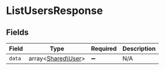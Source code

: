 # ListUsersResponse


## Fields

| Field                                             | Type                                              | Required                                          | Description                                       |
| ------------------------------------------------- | ------------------------------------------------- | ------------------------------------------------- | ------------------------------------------------- |
| `data`                                            | array<[Shared\User](../../Models/Shared/User.md)> | :heavy_minus_sign:                                | N/A                                               |